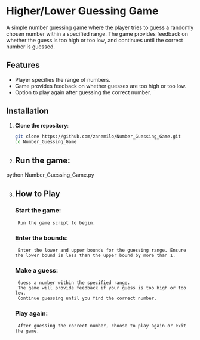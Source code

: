 # Higher/Lower Guessing Game

A simple number guessing game where the player tries to guess a randomly chosen number within a specified range. The game provides feedback on whether the guess is too high or too low, and continues until the correct number is guessed. 

## Features

- Player specifies the range of numbers.
- Game provides feedback on whether guesses are too high or too low.
- Option to play again after guessing the correct number.

## Installation

1. **Clone the repository**:
   ```bash
   git clone https://github.com/zanemilo/Number_Guessing_Game.git
   cd Number_Guessing_Game

2. ## Run the game:

python Number_Guessing_Game.py

3. ## How to Play

    ### Start the game:
        Run the game script to begin.

    ### Enter the bounds:
        Enter the lower and upper bounds for the guessing range. Ensure the lower bound is less than the upper bound by more than 1.

    ### Make a guess:
        Guess a number within the specified range.
        The game will provide feedback if your guess is too high or too low.
        Continue guessing until you find the correct number.

    ### Play again:
        After guessing the correct number, choose to play again or exit the game.